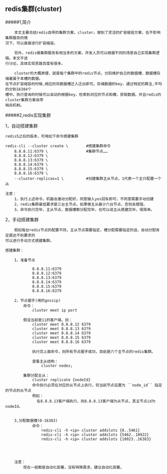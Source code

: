 ## redis集群(cluster)

#####1,简介

	    本文主要总结redis自带的集群方案，cluster。做到了灵活的扩容缩容方案，在不影响集群服务的情
	况下，可以直接进行扩容缩容。

	    另外，redis做集群服务有相当多的方案，开发人员可以根据不同的场景自己实现集群逻辑。本文不进
	行讨论，具体实现思路百度有很多。
		
	    cluster的大概原理，就是每个集群中的redis节点，分别维护自己的数据槽，数据槽存储着属于本槽的数据。
	在节点扩容缩容的时候,相应的将数据槽迁入迁出即可。存储数据的key，通过特定的算法,平均的分到16384个
	槽中。执行查询的时候可以自动的根据key，检索到对应的节点和槽，获取数据。并且redis的cluster集群方案自带
	哨兵机制。
	
#####2,redis实现集群

1，自动搭建集群

	redis5之后的版本，可用如下命令搭建集群

	redis-cli --cluster create \		#搭建集群命令
		8.8.8.11:6379 \					#集群节点……
		8.8.8.12:6379 \
		8.8.8.13:6379 \
		8.8.8.14:6379 \
		8.8.8.15:6379 \
		8.8.8.16:6379 \
		--cluster-replicas=1 \			#创建集群主从节点，1代表一个主只配置一个从

	注意：
		1，执行上述命令，机器会激动分配好，同意输入yes回车即可，不同意需要手动创建
		2，redis集群最低要求是三台主节点。如果做主从最少六台节点，否则会报错。
		3，命令执行完毕，主从节点，数据槽都分配完毕，也可以说主从搭建完毕，很简单。

2，手动搭建集群
	
	    假如每台redis节点的配置不同，主从节点需要指定，槽分配需要指定的话，自动分配肯定是达不到要求的
	可以进行手动方式搭建集群。

	搭建集群：

		1，准备节点	

				8.8.8.11:6379
				8.8.8.12:6379 
				8.8.8.13:6379 
				8.8.8.14:6379 
				8.8.8.15:6379 
				8.8.8.16:6379 

		2，节点握手(用的gossip)
			命令：
				cluster meet ip port
			
			假设当前是11的客户端，则：
				cluster meet 8.8.8.12 6379
				cluster meet 8.8.8.13 6379
				cluster meet 8.8.8.14 6379
				cluster meet 8.8.8.15 6379
				cluster meet 8.8.8.16 6379
			
				执行完上面命令，则所有节点握手成功，目前是六个主节点的redis集群。

				查看主从结构：
					cluster nodes;

			集群分配主从：
				cluster replicate {nodeId}	
				命令执行必须在对应的从节点上执行，将当前节点设置为 ``node_id`` 指定的节点的从节点
				例如：
				  在8.8.8.13客户端执行，则8.8.8.13客户端为从节点，其主节点id为nodeId。


		3,分配数据槽(0-16383)
				命令：
					redis-cli -h <ip> cluster addslots {0..5461} 
					redis-cli -h <ip> cluster addslots {5462..10922} 
					redis-cli -h <ip> cluster addslots {10923..16383} 


				

		注意：
			现在一般都是自动化部署，没有特殊需求，建议自动化部署。